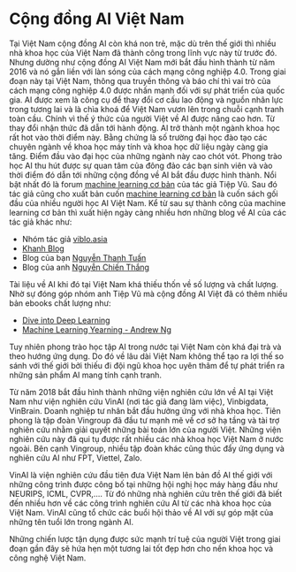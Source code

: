 # Cộng đồng AI Việt Nam

Tại Việt Nam cộng đồng AI còn khá non trẻ, mặc dù trên thế giới thì nhiều nhà khoa học của Việt Nam đã thành công trong lĩnh vực này từ trước đó. Nhưng dường như cộng đồng AI Việt Nam mới bắt đầu hình thành từ năm 2016 và nó gắn liền với làn sóng của cách mạng công nghiệp 4.0. Trong giai đoạn này tại Việt Nam, thông qua truyền thông và báo chí thì vai trò của cách mạng công nghiệp 4.0 được nhấn mạnh đối với sự phát triển của quốc gia. AI được xem là công cụ để thay đổi cơ cấu lao động và nguồn nhân lực trong tương lai và là chìa khoá để Việt Nam vươn lên trong chuỗi cạnh tranh toàn cầu. Chính vì thế ý thức của người Việt về AI được nâng cao hơn. Từ thay đổi nhận thức đã dẫn tới hành động. AI trở thành một ngành khoa học rất hot vào thời điểm này. Bằng chứng là số trường đại học đào tạo các chuyên ngành về khoa học máy tính và khoa học dữ liệu ngày càng gia tăng. Điểm đầu vào đại học của những ngành này cao chót vót. Phong trào học AI thu hút được sự quan tâm của đông đảo các bạn sinh viên và vào thời điểm đó dẫn tới những cộng đồng về AI bắt đầu được hình thành. Nổi bật nhất đó là forum [machine learning cơ bản](https://www.facebook.com/groups/machinelearningcoban) của tác giả Tiệp Vũ. Sau đó tác giả cũng cho xuất bản cuốn [machine learning cơ bản](https://github.com/tiepvupsu/ebookMLCB) là cuốn sách gối đầu của nhiều người học AI Việt Nam. Kể từ sau sự thành công của machine learning cơ bản thì xuất hiện ngày càng nhiều hơn những blog về AI của các tác giả khác như:

* Nhóm tác giả [viblo.asia](https://viblo.asia/)
* [Khanh Blog](https://phamdinhkhanh.github.io/content)
* Blog của bạn [Nguyễn Thanh Tuấn](https://nttuan8.com/) 
* Blog của anh [Nguyễn Chiến Thắng](https://www.miai.vn/)

Tài liệu về AI khi đó tại Việt Nam khá thiếu thốn về số lượng và chất lượng. Nhờ sự đóng góp nhóm anh Tiệp Vũ mà cộng đồng AI Việt đã có thêm nhiều bản ebooks chất lượng như:

* [Dive into Deep Learning](https://d2l.aivivn.com/intro_vn.html)
* [Machine Learning Yearning - Andrew Ng](https://github.com/mlbvn/ml-yearning-vn/blob/master/chapters/book_mly_with_cover_vn.pdf)

Tuy nhiên phong trào học tập AI trong nước tại Việt Nam còn khá đại trà và theo hướng ứng dụng. Do đó về lâu dài Việt Nam không thể tạo ra lợi thế so sánh với thế giới bởi thiếu đi đội ngũ khoa học uyên thâm để tự phát triển ra những sản phẩm AI mang tính cạnh tranh. 

Từ năm 2018 bắt đầu hình thành những viện nghiên cứu lớn về AI tại Việt Nam như viện nghiên cứu VinAI (nơi tác giả đang làm việc), Vinbigdata, VinBrain. Doanh nghiệp tư nhân bắt đầu hưởng ứng với nhà khoa học. Tiên phong là tập đoàn Vingroup đã đầu tư mạnh mẽ về cơ sở hạ tầng và tài trợ nghiên cứu nhằm giải quyết những bài toán lớn của người Việt. Những viện nghiên cứu này đã qui tụ được rất nhiều các nhà khoa học Việt Nam ở nước ngoài. Bên cạnh Vingroup, nhiều tập đoàn khác cũng thúc đẩy ứng dụng và nghiên cứu AI như FPT, Viettel, Zalo.

VinAI là viện nghiên cứu đầu tiên đưa Việt Nam lên bản đồ AI thế giới với những công trình được công bố tại những hội nghị học máy hàng đầu như NEURIPS, ICML, CVPR,.... Từ đó những nhà nghiên cứu trên thế giới đã biết đến nhiều hơn về các công trình nghiên cứu AI từ các nhà khoa học của Việt Nam. VinAI cũng tổ chức các buổi hội thảo về AI với sự góp mặt của những tên tuổi lớn trong ngành AI.

Những chiến lược tận dụng được sức mạnh trí tuệ của người Việt trong giai đoạn gần đây sẽ hứa hẹn một tương lai tốt đẹp hơn cho nền khoa học và công nghệ Việt Nam.